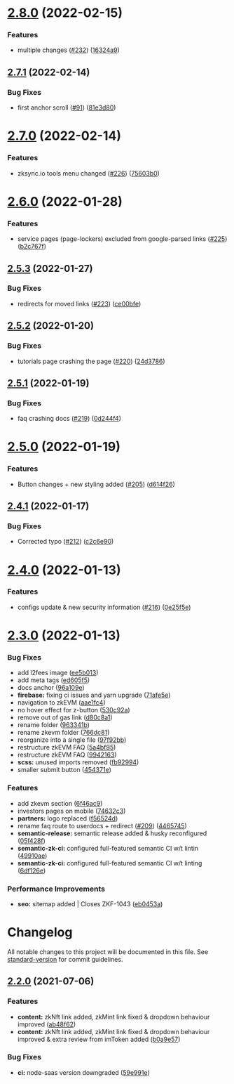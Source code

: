 
# [2.8.0](https://github.com/matter-labs/zksync-docs/compare/2.7.1...2.8.0) (2022-02-15)


### Features

* multiple changes ([#232](https://github.com/matter-labs/zksync-docs/issues/232)) ([16324a9](https://github.com/matter-labs/zksync-docs/commit/16324a9e4a0918a3f701fc3aff49f30c0b99f78c))

## [2.7.1](https://github.com/matter-labs/zksync-docs/compare/2.7.0...2.7.1) (2022-02-14)


### Bug Fixes

* first anchor scroll ([#91](https://github.com/matter-labs/zksync-docs/issues/91)) ([81e3d80](https://github.com/matter-labs/zksync-docs/commit/81e3d808c62373e01d22fea297e05e4cb98ae939))

# [2.7.0](https://github.com/matter-labs/zksync-docs/compare/2.6.0...2.7.0) (2022-02-14)


### Features

* zksync.io tools menu changed ([#226](https://github.com/matter-labs/zksync-docs/issues/226)) ([75603b0](https://github.com/matter-labs/zksync-docs/commit/75603b062c34f6cf7a68382838642d99298fd92d))

# [2.6.0](https://github.com/matter-labs/zksync-docs/compare/2.5.3...2.6.0) (2022-01-28)


### Features

* service pages (page-lockers) excluded from google-parsed links ([#225](https://github.com/matter-labs/zksync-docs/issues/225)) ([b2c767f](https://github.com/matter-labs/zksync-docs/commit/b2c767ff69c274520c6add828da2667930ad1161))

## [2.5.3](https://github.com/matter-labs/zksync-docs/compare/2.5.2...2.5.3) (2022-01-27)


### Bug Fixes

* redirects for moved links ([#223](https://github.com/matter-labs/zksync-docs/issues/223)) ([ce00bfe](https://github.com/matter-labs/zksync-docs/commit/ce00bfe5b469e580d2c701e30dca863e21b09d7b))

## [2.5.2](https://github.com/matter-labs/zksync-docs/compare/2.5.1...2.5.2) (2022-01-20)


### Bug Fixes

* tutorials page crashing the page ([#220](https://github.com/matter-labs/zksync-docs/issues/220)) ([24d3786](https://github.com/matter-labs/zksync-docs/commit/24d3786111d03f71e692b4be332aa80d6f224a5d))

## [2.5.1](https://github.com/matter-labs/zksync-docs/compare/2.5.0...2.5.1) (2022-01-19)


### Bug Fixes

* faq crashing docs ([#219](https://github.com/matter-labs/zksync-docs/issues/219)) ([0d244f4](https://github.com/matter-labs/zksync-docs/commit/0d244f425c2921dfa15fe8d3338498ba4e1ab2aa))

# [2.5.0](https://github.com/matter-labs/zksync-docs/compare/2.4.1...2.5.0) (2022-01-19)


### Features

* Button changes + new styling added ([#205](https://github.com/matter-labs/zksync-docs/issues/205)) ([d614f26](https://github.com/matter-labs/zksync-docs/commit/d614f26deacc40b3e01181a7c236b14fac79d031))

## [2.4.1](https://github.com/matter-labs/zksync-docs/compare/2.4.0...2.4.1) (2022-01-17)


### Bug Fixes

* Corrected typo ([#212](https://github.com/matter-labs/zksync-docs/issues/212)) ([c2c6e90](https://github.com/matter-labs/zksync-docs/commit/c2c6e90439a89936c6530f0d90b8dee7f951480f))

# [2.4.0](https://github.com/matter-labs/zksync-docs/compare/2.3.0...2.4.0) (2022-01-13)


### Features

* configs update & new security information ([#216](https://github.com/matter-labs/zksync-docs/issues/216)) ([0e25f5e](https://github.com/matter-labs/zksync-docs/commit/0e25f5ebd1da7e64f0176f0e73c02982e73bbb7f))

# [2.3.0](https://github.com/matter-labs/zksync-docs/compare/2.2.0...2.3.0) (2022-01-13)


### Bug Fixes

* add l2fees image ([ee5b013](https://github.com/matter-labs/zksync-docs/commit/ee5b0136b35e596a26c6b7e6113255be2f0bc902))
* add meta tags ([ed605f5](https://github.com/matter-labs/zksync-docs/commit/ed605f5a4970ec1ff72253a44593de7e6c3366f3))
* docs anchor ([96a109e](https://github.com/matter-labs/zksync-docs/commit/96a109ed5dbd1d4f2f1eac34b0234a641222d1ad))
* **firebase:** fixing ci issues and yarn upgrade ([71afe5e](https://github.com/matter-labs/zksync-docs/commit/71afe5e01b1b96fc6cfd1a47441b1ebe450c5924))
* navigation to zkEVM ([aae1fc4](https://github.com/matter-labs/zksync-docs/commit/aae1fc4f805b1af57676e69a39cb53b2dda2d181))
* no hover effect for z-button ([530c92a](https://github.com/matter-labs/zksync-docs/commit/530c92a05c16d5bfe3228acf76c158bae2e65e5f))
* remove out of gas link ([d80c8a1](https://github.com/matter-labs/zksync-docs/commit/d80c8a14c16710a52e0014f4a3f76eecca7ce469))
* rename folder ([963341b](https://github.com/matter-labs/zksync-docs/commit/963341b315174012c35a989904945c58ead52614))
* rename zkevm folder ([766dc81](https://github.com/matter-labs/zksync-docs/commit/766dc8193d848e2980e09ded593487f1b87c2e77))
* reorganize into a single file ([97f92bb](https://github.com/matter-labs/zksync-docs/commit/97f92bb1dd8dbb1ad80532aa3a78f833bf644b01))
* restructure zkEVM FAQ ([5a4bf95](https://github.com/matter-labs/zksync-docs/commit/5a4bf953efcc9110da0e36e5f1e4cc1f63929dfa))
* restructure zkEVM FAQ ([9942163](https://github.com/matter-labs/zksync-docs/commit/99421632b7599d305ff60324acd07d06ee7d685a))
* **scss:** unused imports removed ([fb92994](https://github.com/matter-labs/zksync-docs/commit/fb929947077d462a9b8091c9bfb8a5926dd3c270))
* smaller submit button ([454371e](https://github.com/matter-labs/zksync-docs/commit/454371e2429213ea0256b734300b29736ea4aa03))


### Features

* add zkevm section ([6f46ac9](https://github.com/matter-labs/zksync-docs/commit/6f46ac9d4fa547077dde23176e9ef9547279dbbb))
* investors pages on mobile ([74632c3](https://github.com/matter-labs/zksync-docs/commit/74632c31e1b1baf6316097df37860bcdebcbf57f))
* **partners:** logo replaced ([f56524d](https://github.com/matter-labs/zksync-docs/commit/f56524d7d2f7d6425c3c60dd41632a551f54c681))
* rename faq route to userdocs + redirect ([#209](https://github.com/matter-labs/zksync-docs/issues/209)) ([4465745](https://github.com/matter-labs/zksync-docs/commit/44657458487d2bb6ef9f08f9e81e7d2ac001a88a))
* **semantic-release:** semantic release added & husky reconfigured ([05f428f](https://github.com/matter-labs/zksync-docs/commit/05f428f9b173964ba1f17da64610901c95c8dd08))
* **semantic-zk-ci:** configured full-featured semantic CI w/t lintin ([49910ae](https://github.com/matter-labs/zksync-docs/commit/49910ae3fa53f681b492f2f0f5b2bf178e30a77a))
* **semantic-zk-ci:** configured full-featured semantic CI w/t linting ([6df126e](https://github.com/matter-labs/zksync-docs/commit/6df126e875af0eacf13e63e17639f42066957e50))


### Performance Improvements

* **seo:** sitemap added | Closes ZKF-1043 ([eb0453a](https://github.com/matter-labs/zksync-docs/commit/eb0453a7472d96fcc0285a60849b25239decff86))

# Changelog

All notable changes to this project will be documented in this file. See [standard-version](https://github.com/conventional-changelog/standard-version) for commit guidelines.

## [2.2.0](https://github.com/matter-labs/zksync-docs/compare/2.1.2...2.2.0) (2021-07-06)


### Features

* **content:** zkNft link added, zkMint link fixed & dropdown behaviour improved ([ab48f62](https://github.com/matter-labs/zksync-docs/commit/ab48f62737b5734f352814ef0756aac4b46eb49e))
* **content:** zkNft link added, zkMint link fixed & dropdown behaviour improved & extra review from imToken added ([b0a9e57](https://github.com/matter-labs/zksync-docs/commit/b0a9e5754310a479b1d5e726972e3de8ee3625fd))


### Bug Fixes

* **ci:** node-saas version downgraded ([59e991e](https://github.com/matter-labs/zksync-docs/commit/59e991ed24465baeb5962b861acae11f29a04c6c))
